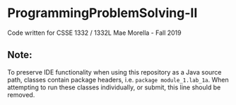 # ProgrammingProblemSolving-II
Code written for CSSE 1332 / 1332L
Mae Morella - Fall 2019

## Note:
To preserve IDE functionality when using this repository as a Java source path, classes  contain package headers, i.e. `package module_1.lab_1a`. When attempting to run these classes individually, or submit, this line should be removed.